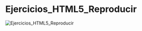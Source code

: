 # Ejercicios_HTML5_Reproducir
![Ejercicios_HTML5_Reproducir](https://github.com/EvaMLopez/Ejercicios_HTML5_Reproducir/assets/146746288/0c65a2fc-df41-47a5-8ae7-801132f72ce5)
